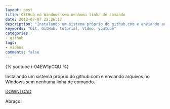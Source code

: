 ```yaml
---
layout: post
title: GitHub no Windows sem nenhuma linha de comando
date: 2012-07-07 22:26:17
description: "Instalando um sistema próprio do github.com e enviando arquivos no Windows sem nenhuma linha de comando."
keywords: "Git, GitHub, tutorial, Vídeo, youtube"
categories:
- github
tags:
- videos
comments: false
---
```


{% youtube i-04EW1pCQU %}

Instalando um sistema próprio do github.com e enviando arquivos no Windows sem nenhuma linha de comando.

<a href="http://windows.github.com/">DOWNLOAD</a>

Abraço!
